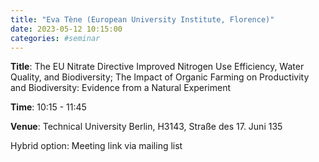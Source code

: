 ```yaml
---
title: "Eva Tène (European University Institute, Florence)"
date: 2023-05-12 10:15:00
categories: #seminar
---
```


**Title**: The EU Nitrate Directive Improved Nitrogen Use Efficiency, Water Quality, and Biodiversity; The Impact of Organic Farming on Productivity and Biodiversity: Evidence from a Natural Experiment  

**Time**: 10:15 - 11:45  

**Venue**: Technical University Berlin, H3143, Straße des 17. Juni 135  

Hybrid option: Meeting link via mailing list

